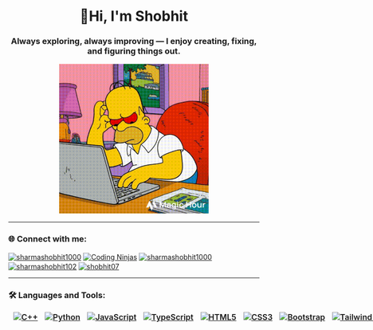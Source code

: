 <h1 align="center">👋Hi, I'm Shobhit</h1>
<h3 align="center">Always exploring, always improving — I enjoy creating, fixing, and figuring things out.</h3>

<div align="center">
<img src="00bd225a-21a8-4c06-bbda-2a7bfcbf3a54.gif" width="300" alt="GIF">
</div>

<hr/>

<h3 align="left">🌐 Connect with me:</h3>
<p align="left">
<a href="https://www.leetcode.com/sharmashobhit1000" target="blank"><img align="center" src="https://raw.githubusercontent.com/rahuldkjain/github-profile-readme-generator/master/src/images/icons/Social/leet-code.svg" alt="sharmashobhit1000" height="30" width="40" /></a>
<a href="https://www.naukri.com/code360/profile/Shobhit07" target="_blank"><img align="center" src="https://www.svgrepo.com/show/330198/codingninjas.svg" alt="Coding Ninjas" height="30" width="40"/></a>
<a href="https://auth.geeksforgeeks.org/user/sharmashobhit1000" target="blank"><img align="center" src="https://raw.githubusercontent.com/rahuldkjain/github-profile-readme-generator/master/src/images/icons/Social/geeks-for-geeks.svg" alt="sharmashobhit1000" height="30" width="40" /></a>
<a href="https://www.hackerrank.com/sharmashobhit102" target="blank"><img align="center" src="https://raw.githubusercontent.com/rahuldkjain/github-profile-readme-generator/master/src/images/icons/Social/hackerrank.svg" alt="sharmashobhit102" height="30" width="40" /></a>
<a href="https://codeforces.com/profile/shobhit07" target="blank"><img align="center" src="https://raw.githubusercontent.com/rahuldkjain/github-profile-readme-generator/master/src/images/icons/Social/codeforces.svg" alt="shobhit07" height="30" width="40" /></a>
</p>

<hr/>


<h3 align="left">🛠️ Languages and Tools:</h3>

<p align="left" style="white-space: nowrap; font-weight: 600; font-size: 16px; margin-bottom: 6px;">
  <a href="https://www.w3schools.com/cpp/" target="_blank" rel="noreferrer" title="C++" style="display: inline-block; vertical-align: middle; margin-left: 10px;">
    <img src="https://skillicons.dev/icons?i=cpp" alt="C++" width="32" height="32" />
  </a>
  <a href="https://www.python.org" target="_blank" rel="noreferrer" title="Python" style="display: inline-block; vertical-align: middle; margin-left: 10px;">
    <img src="https://skillicons.dev/icons?i=python" alt="Python" width="32" height="32" />
  </a>
  <a href="https://developer.mozilla.org/en-US/docs/Web/JavaScript" target="_blank" rel="noreferrer" title="JavaScript" style="display: inline-block; vertical-align: middle; margin-left: 10px;">
    <img src="https://skillicons.dev/icons?i=javascript" alt="JavaScript" width="32" height="32" />
  </a>
  <a href="https://www.typescriptlang.org/" target="_blank" rel="noreferrer" title="TypeScript" style="display: inline-block; vertical-align: middle; margin-left: 10px;">
    <img src="https://skillicons.dev/icons?i=typescript" alt="TypeScript" width="32" height="32" />
  </a>

  <a href="https://www.w3.org/html/" target="_blank" rel="noreferrer" title="HTML5" style="display: inline-block; vertical-align: middle; margin-left: 10px;">
    <img src="https://skillicons.dev/icons?i=html" alt="HTML5" width="32" height="32" />
  </a>
  <a href="https://www.w3schools.com/css/" target="_blank" rel="noreferrer" title="CSS3" style="display: inline-block; vertical-align: middle; margin-left: 10px;">
    <img src="https://skillicons.dev/icons?i=css" alt="CSS3" width="32" height="32" />
  </a>
  <a href="https://getbootstrap.com" target="_blank" rel="noreferrer" title="Bootstrap" style="display: inline-block; vertical-align: middle; margin-left: 10px;">
    <img src="https://skillicons.dev/icons?i=bootstrap" alt="Bootstrap" width="32" height="32" />
  </a>
  <a href="https://tailwindcss.com/" target="_blank" rel="noreferrer" title="Tailwind CSS" style="display: inline-block; vertical-align: middle; margin-left: 10px;">
    <img src="https://skillicons.dev/icons?i=tailwind" alt="Tailwind CSS" width="32" height="32" />
  </a>
  <a href="https://reactjs.org/" target="_blank" rel="noreferrer" title="React" style="display: inline-block; vertical-align: middle; margin-left: 10px;">
    <img src="https://skillicons.dev/icons?i=react" alt="React" width="32" height="32" />
  </a>
  <a href="https://redux.js.org" target="_blank" rel="noreferrer" title="Redux" style="display: inline-block; vertical-align: middle; margin-left: 10px;">
    <img src="https://skillicons.dev/icons?i=redux" alt="Redux" width="32" height="32" />
  </a>

  <a href="https://nodejs.org" target="_blank" rel="noreferrer" title="Node.js" style="display: inline-block; vertical-align: middle; margin-left: 10px;">
    <img src="https://skillicons.dev/icons?i=nodejs" alt="Node.js" width="32" height="32" />
  </a>
  <a href="https://expressjs.com" target="_blank" rel="noreferrer" title="Express.js" style="display: inline-block; vertical-align: middle; margin-left: 10px;">
    <img src="https://skillicons.dev/icons?i=express" alt="Express.js" width="32" height="32" />
  </a>
  <a href="https://flask.palletsprojects.com/" target="_blank" rel="noreferrer" title="Flask" style="display: inline-block; vertical-align: middle; margin-left: 10px;">
    <img src="https://skillicons.dev/icons?i=flask" alt="Flask" width="32" height="32" />
  </a>
  
  <a href="https://www.mysql.com/" target="_blank" rel="noreferrer" title="MySQL" style="display: inline-block; vertical-align: middle; margin-left: 10px;">
    <img src="https://skillicons.dev/icons?i=mysql" alt="MySQL" width="32" height="32" />
  </a>
  <a href="https://www.mongodb.com/" target="_blank" rel="noreferrer" title="MongoDB" style="display: inline-block; vertical-align: middle; margin-left: 10px;">
    <img src="https://skillicons.dev/icons?i=mongodb" alt="MongoDB" width="32" height="32" />
  </a>
  <a href="https://redis.io" target="_blank" rel="noreferrer" title="Redis" style="display: inline-block; vertical-align: middle; margin-left: 10px;">
    <img src="https://skillicons.dev/icons?i=redis" alt="Redis" width="32" height="32" />
  </a>

  <a href="https://www.docker.com/" target="_blank" rel="noreferrer" title="Docker" style="display: inline-block; vertical-align: middle; margin-left: 10px;">
    <img src="https://skillicons.dev/icons?i=docker" alt="Docker" width="32" height="32" />
  </a>
  <a href="https://jestjs.io" target="_blank" rel="noreferrer" title="Jest" style="display: inline-block; vertical-align: middle; margin-left: 10px;">
    <img src="https://skillicons.dev/icons?i=jest" alt="Jest" width="32" height="32" />
  </a>
  <a href="https://kafka.apache.org/" target="_blank" rel="noreferrer" title="Kafka" style="display: inline-block; vertical-align: middle; margin-left: 10px;">
    <img src="https://skillicons.dev/icons?i=kafka" alt="Kafka" width="32" height="32" />
  </a>
  <a href="https://git-scm.com/" target="_blank" rel="noreferrer" title="Git" style="display: inline-block; vertical-align: middle; margin-left: 10px;">
    <img src="https://skillicons.dev/icons?i=git" alt="Git" width="32" height="32" />
  </a>
</p>

